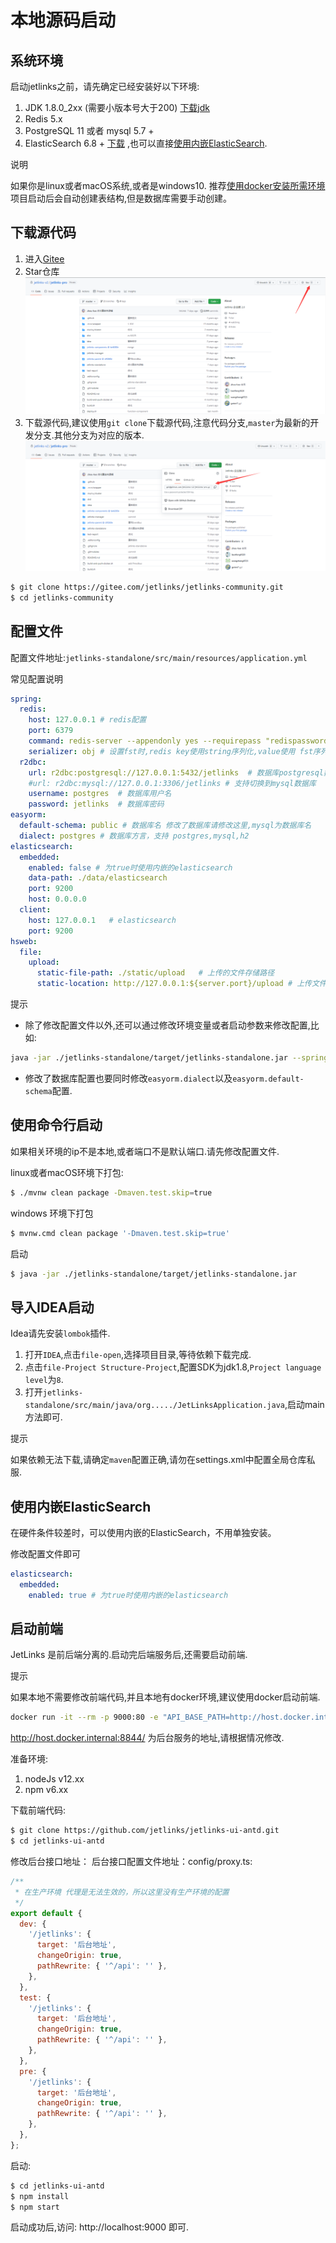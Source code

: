 # 本地源码启动

## 系统环境

启动jetlinks之前，请先确定已经安装好以下环境:

1. JDK 1.8.0_2xx (需要小版本号大于200) <a href='https://adoptopenjdk.net/releases.html?variant=openjdk8&jvmVariant=hotspot'>下载jdk</a>
2. Redis 5.x
3. PostgreSQL 11 或者 mysql 5.7 +
4. ElasticSearch 6.8 + <a href='https://www.elastic.co/cn/downloads/elasticsearch'>下载</a> ,也可以直接<a href='#内嵌elasticsearch启动'>使用内嵌ElasticSearch</a>.

<div class='explanation primary'>
  <p class='explanation-title-warp'>
    <span class='iconfont icon-bangzhu explanation-icon'></span>
    <span class='explanation-title font-weight'>说明</span>
  </p>

如果你是linux或者macOS系统,或者是windows10. 推荐<a href='./ide-docker-start.md'>使用docker安装所需环境</a>
项目启动后会自动创建表结构,但是数据库需要手动创建。

</div>

## 下载源代码

1. 进入<a href='https://gitee.com/jetlinks/jetlinks-community'>Gitee</a>
2. Star仓库
   ![star.png](./images/star.png)
3. 下载源代码,建议使用`git clone`下载源代码,注意代码分支,`master`为最新的开发分支.其他分支为对应的版本.
   ![star.png](./images/download.png)

```bash
$ git clone https://gitee.com/jetlinks/jetlinks-community.git
$ cd jetlinks-community
```

## 配置文件

配置文件地址:`jetlinks-standalone/src/main/resources/application.yml`

常见配置说明

```yml
spring:
  redis:
    host: 127.0.0.1 # redis配置
    port: 6379
    command: redis-server --appendonly yes --requirepass "redispassword"
    serializer: obj # 设置fst时,redis key使用string序列化,value使用 fst序列化.
  r2dbc:
    url: r2dbc:postgresql://127.0.0.1:5432/jetlinks  # 数据库postgresql数据库配置
    #url: r2dbc:mysql://127.0.0.1:3306/jetlinks # 支持切换到mysql数据库
    username: postgres  # 数据库用户名
    password: jetlinks  # 数据库密码
easyorm:
  default-schema: public # 数据库名 修改了数据库请修改这里,mysql为数据库名
  dialect: postgres # 数据库方言，支持 postgres,mysql,h2
elasticsearch:
  embedded:
    enabled: false # 为true时使用内嵌的elasticsearch
    data-path: ./data/elasticsearch
    port: 9200
    host: 0.0.0.0
  client:
    host: 127.0.0.1   # elasticsearch
    port: 9200
hsweb:
  file:
    upload:
      static-file-path: ./static/upload   # 上传的文件存储路径
      static-location: http://127.0.0.1:${server.port}/upload # 上传文件后,将使用此地址来访问文件,在部署到服务器后需要修改这个地址为服务器的ip.
```

<div class='explanation info'>
  <p class='explanation-title-warp'> 
    <span class='iconfont icon-tishi explanation-icon'></span>
    <span class='explanation-title font-weight'>提示</span>
  </p>

- 除了修改配置文件以外,还可以通过修改环境变量或者启动参数来修改配置,比如:

```bash
java -jar ./jetlinks-standalone/target/jetlinks-standalone.jar --spring.elasticsearch.embedded.enabled=true
```

- 修改了数据库配置也要同时修改`easyorm.dialect`以及`easyorm.default-schema`配置.

</div>

## 使用命令行启动

如果相关环境的ip不是本地,或者端口不是默认端口.请先修改配置文件.

linux或者macOS环境下打包:
```bash
$ ./mvnw clean package -Dmaven.test.skip=true
```

windows 环境下打包
```bash
$ mvnw.cmd clean package '-Dmaven.test.skip=true'
```

启动
```bash
$ java -jar ./jetlinks-standalone/target/jetlinks-standalone.jar
```

## 导入IDEA启动

Idea请先安装`lombok`插件.

1. 打开`IDEA`,点击`file-open`,选择项目目录,等待依赖下载完成.
2. 点击`file-Project Structure-Project`,配置SDK为jdk1.8,`Project language level`为`8`.
3. 打开`jetlinks-standalone/src/main/java/org...../JetLinksApplication.java`,启动main方法即可.

<div class='explanation info'>
  <p class='explanation-title-warp'> 
    <span class='iconfont icon-tishi explanation-icon'></span>
    <span class='explanation-title font-weight'>提示</span>
  </p>

如果依赖无法下载,请确定`maven`配置正确,请勿在settings.xml中配置全局仓库私服.

</div>

## 使用内嵌ElasticSearch

在硬件条件较差时，可以使用内嵌的ElasticSearch，不用单独安装。

修改配置文件即可

```yml
elasticsearch:
  embedded:
    enabled: true # 为true时使用内嵌的elasticsearch
```

## 启动前端

JetLinks 是前后端分离的.启动完后端服务后,还需要启动前端.
<div class='explanation info'>
  <p class='explanation-title-warp'> 
    <span class='iconfont icon-tishi explanation-icon'></span>
    <span class='explanation-title font-weight'>提示</span>
  </p>

如果本地不需要修改前端代码,并且本地有docker环境,建议使用docker启动前端.

```bash
docker run -it --rm -p 9000:80 -e "API_BASE_PATH=http://host.docker.internal:8844/" registry.cn-shenzhen.aliyuncs.com/jetlinks/jetlinks-ui-antd:2.0.0
```
http://host.docker.internal:8844/ 为后台服务的地址,请根据情况修改.

</div>
准备环境:

1. nodeJs v12.xx
2. npm v6.xx

下载前端代码:
```bash
$ git clone https://github.com/jetlinks/jetlinks-ui-antd.git
$ cd jetlinks-ui-antd
```

修改后台接口地址：
后台接口配置文件地址：config/proxy.ts:

```js
/**
 * 在生产环境 代理是无法生效的，所以这里没有生产环境的配置
 */
export default {
  dev: {
    '/jetlinks': {
      target: '后台地址',
      changeOrigin: true,
      pathRewrite: { '^/api': '' },
    },
  },
  test: {
    '/jetlinks': {
      target: '后台地址',
      changeOrigin: true,
      pathRewrite: { '^/api': '' },
    },
  },
  pre: {
    '/jetlinks': {
      target: '后台地址',
      changeOrigin: true,
      pathRewrite: { '^/api': '' },
    },
  },
};
```

启动:
```bash
$ cd jetlinks-ui-antd
$ npm install
$ npm start
```

启动成功后,访问: http://localhost:9000 即可.

